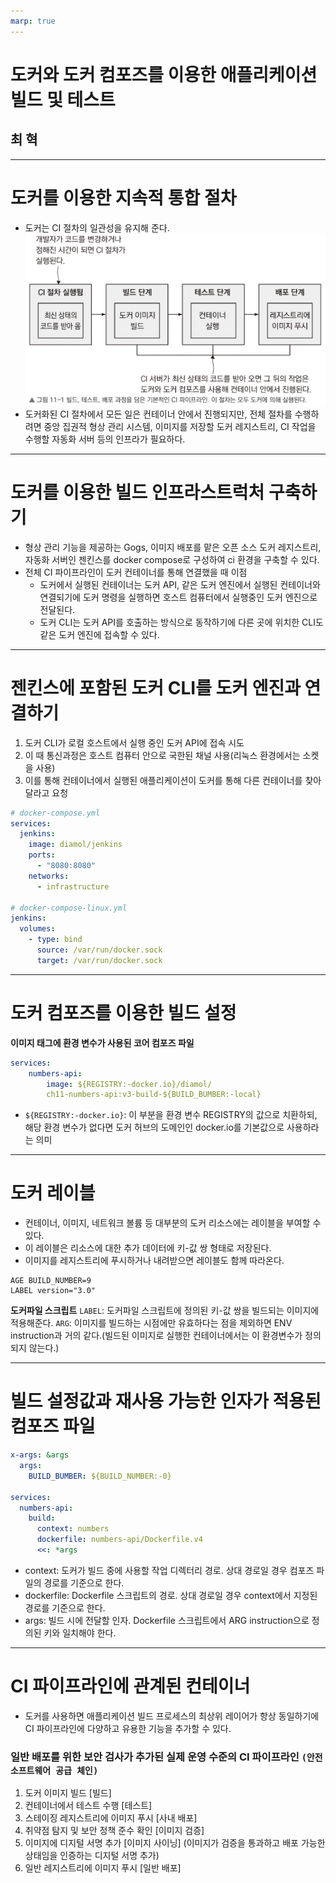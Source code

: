 ```yaml
---
marp: true
---
```


# 도커와 도커 컴포즈를 이용한 애플리케이션 빌드 및 테스트

## 최 혁

---

# 도커를 이용한 지속적 통합 절차

- 도커는 CI 절차의 일관성을 유지해 준다.
  ![w:800 h:400](image.png)
- 도커화된 CI 절차에서 모든 일은 컨테이너 안에서 진행되지만, 전체 절차를 수행하려면 중앙 집권적 형상 관리 시스템, 이미지를 저장할 도커 레지스트리, CI 작업을 수행할 자동화 서버 등의 인프라가 필요하다.

---

# 도커를 이용한 빌드 인프라스트럭처 구축하기

- 형상 관리 기능을 제공하는 Gogs, 이미지 배포를 맡은 오픈 소스 도커 레지스트리, 자동화 서버인 젠킨스를 docker compose로 구성하여 ci 환경을 구축할 수 있다.
- 전체 CI 파이프라인이 도커 컨테이너를 통해 연결했을 때 이점
  - 도커에서 실행된 컨테이너는 도커 API, 같은 도커 엔진에서 실행된 컨테이너와 연결되기에 도커 명령을 실행하면 호스트 컴퓨터에서 실행중인 도커 엔진으로 전달된다.
  - 도커 CLI는 도커 API를 호출하는 방식으로 동작하기에 다른 곳에 위치한 CLI도 같은 도커 엔진에 접속할 수 있다.

---

# 젠킨스에 포함된 도커 CLI를 도커 엔진과 연결하기

1. 도커 CLI가 로컬 호스트에서 실행 중인 도커 API에 접속 시도
2. 이 때 통신과정은 호스트 컴퓨터 안으로 국한된 채널 사용(리눅스 환경에서는 소켓을 사용)
3. 이를 통해 컨테이너에서 실행된 애플리케이션이 도커를 통해 다른 컨테이너를 찾아달라고 요청

```yaml
# docker-compose.yml
services:
  jenkins:
    image: diamol/jenkins
    ports:
      - "8080:8080"
    networks:
      - infrastructure

# docker-compose-linux.yml
jenkins:
  volumes:
    - type: bind
      source: /var/run/docker.sock
      target: /var/run/docker.sock
```

---

# 도커 컴포즈를 이용한 빌드 설정

**이미지 태그에 환경 변수가 사용된 코어 컴포즈 파일**

```yml
services:
    numbers-api:
        image: ${REGISTRY:-docker.io}/diamol/
        ch11-numbers-api:v3-build-${BUILD_BUMBER:-local}
```

- `${REGISTRY:-docker.io}`: 이 부분을 환경 변수 REGISTRY의 값으로 치환하되, 해당 환경 변수가 없다면 도커 허브의 도메인인 docker.io를 기본값으로 사용하라는 의미

---

# 도커 레이블

- 컨테이너, 이미지, 네트워크 볼륨 등 대부분의 도커 리소스에는 레이블을 부여할 수 있다.
- 이 레이블은 리소스에 대한 추가 데이터에 키-값 쌍 형태로 저장된다.
- 이미지를 레지스트리에 푸시하거나 내려받으면 레이블도 함께 따라온다.

```dockefile
AGE BUILD_NUMBER=9
LABEL version="3.0"
```

**도커파일 스크립트**
`LABEL`: 도커파일 스크립트에 정의된 키-값 쌍을 빌드되는 이미지에 적용해준다.
`ARG`: 이미지를 빌드하는 시점에만 유효하다는 점을 제외하면 ENV instruction과 거의 같다.(빌드된 이미지로 실행한 컨테이너에서는 이 환경변수가 정의되지 않는다.)

---

# 빌드 설정값과 재사용 가능한 인자가 적용된 컴포즈 파일

```yaml
x-args: &args
  args:
    BUILD_BUMBER: ${BUILD_NUMBER:-0}

services:
  numbers-api:
    build:
      context: numbers
      dockerfile: numbers-api/Dockerfile.v4
      <<: *args
```

- context: 도커가 빌드 중에 사용할 작업 디렉터리 경로. 상대 경로일 경우 컴포즈 파일의 경로를 기준으로 한다.
- dockerfile: Dockerfile 스크립트의 경로. 상대 경로일 경우 context에서 지정된 경로를 기준으로 한다.
- args: 빌드 시에 전달할 인자. Dockerfile 스크립트에서 ARG instruction으로 정의된 키와 일치해야 한다.

---

# CI 파이프라인에 관계된 컨테이너

- 도커를 사용하면 애플리케이션 빌드 프로세스의 최상위 레이어가 항상 동일하기에 CI 파이프라인에 다양하고 유용한 기능을 추가할 수 있다.

### 일반 배포를 위한 보안 검사가 추가된 실제 운영 수준의 CI 파이프라인 `(안전 소프트웨어 공급 체인)`

1. 도커 이미지 빌드 [빌드]
2. 컨테이너에서 테스트 수행 [테스트]
3. 스테이징 레지스트리에 이미지 푸시 [사내 배포]
4. 취약점 탐지 및 보안 정책 준수 확인 [이미지 검증]
5. 이미지에 디지털 서명 추가 [이미지 사이닝]
   (이미지가 검증을 통과하고 배포 가능한 상태임을 인증하는 디지털 서명 추가)
6. 일반 레지스트리에 이미지 푸시 [일반 배포]
